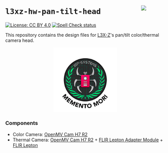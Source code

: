 <a href="https://107-systems.org/"><img align="right" src="https://raw.githubusercontent.com/107-systems/.github/main/logo/107-systems.png" width="15%"></a>
`l3xz-hw-pan-tilt-head`
=======================
[![License: CC BY 4.0](https://img.shields.io/badge/License-CC_BY_4.0-lightgrey.svg)](https://creativecommons.org/licenses/by/4.0/)
[![Spell Check status](https://github.com/107-systems/l3xz-hw-pan-tilt-head/actions/workflows/spell-check.yml/badge.svg)](https://github.com/107-systems/l3xz-hw-pan-tilt-head/actions/workflows/spell-check.yml)

This repository contains the design files for [L3X-Z](https://github.com/107-systems/l3xz)'s pan/tilt color/thermal camera head.

<p align="center">
  <a href="https://github.com/107-systems/l3xz"><img src="https://raw.githubusercontent.com/107-systems/.github/main/logo/l3xz-logo-memento-mori-github.png" width="40%"></a>
</p>

### Components
- Color Camera: [OpenMV Cam H7 R2](https://openmv.io/collections/cams/products/openmv-cam-h7-r2)
- Thermal Camera: [OpenMV Cam H7 R2](https://openmv.io/collections/cams/products/openmv-cam-h7-r2) + [FLIR Lepton Adapter Module](https://openmv.io/collections/cams/products/flir-lepton-adapter-module) + [FLIR Lepton](https://store.groupgets.com/products/flir-lepton-3-5)
